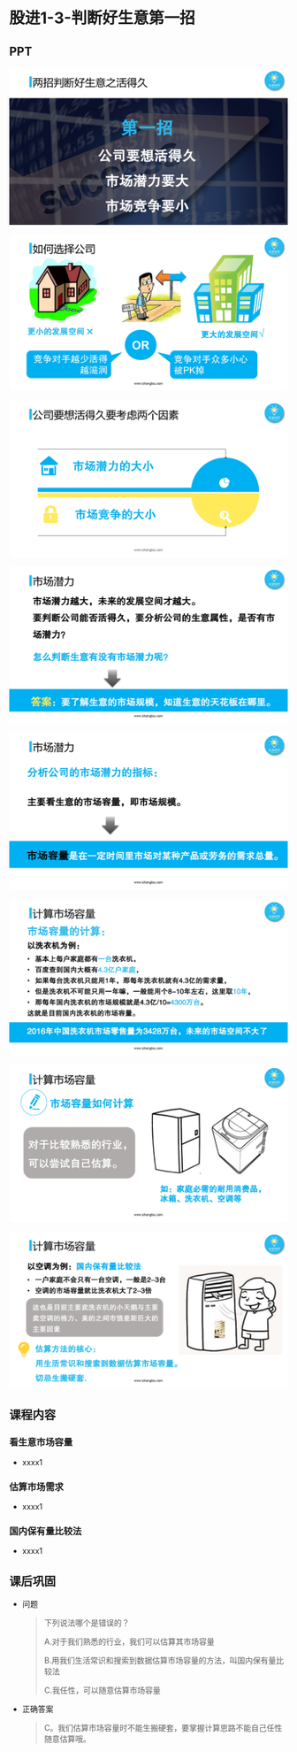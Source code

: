 # 股进1-3-判断好生意第一招

## PPT

![课程ppt](assets/1-3-1.jpg)

![课程ppt](assets/1-3-2.jpg)

![课程ppt](assets/1-3-3.jpg)

![课程ppt](assets/1-3-4.jpg)

![课程ppt](assets/1-3-5.jpg)

![课程ppt](assets/1-3-7.jpg)

![课程ppt](assets/1-3-6.jpg)

![课程ppt](assets/1-3-8.jpg)

## 课程内容

### 看生意市场容量

- xxxx1

  > 

### 估算市场需求

- xxxx1

  > 

### 国内保有量比较法

- xxxx1

  > 

## 课后巩固

- 问题

  > 下列说法哪个是错误的？
  >
  > A.对于我们熟悉的行业，我们可以估算其市场容量
  >
  > B.用我们生活常识和搜索到数据估算市场容量的方法，叫国内保有量比较法
  >
  > C.我任性，可以随意估算市场容量

- 正确答案

  > C。我们估算市场容量时不能生搬硬套，要掌握计算思路不能自己任性随意估算哦。